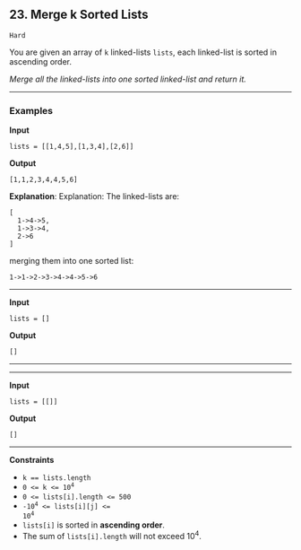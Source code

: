 ## 23. Merge k Sorted Lists

`Hard`

You are given an array of `k` linked-lists `lists`, each linked-list is sorted in ascending order.

*Merge all the linked-lists into one sorted linked-list and return it.*

---

### Examples

**Input**
```
lists = [[1,4,5],[1,3,4],[2,6]]
```

**Output**
```
[1,1,2,3,4,4,5,6]
```

**Explanation**: Explanation: The linked-lists are:
```
[
  1->4->5,
  1->3->4,
  2->6
]
```

merging them into one sorted list:

```
1->1->2->3->4->4->5->6
```

---

**Input**
```
lists = []
```

**Output**
```
[]
```

---

---

**Input**
```
lists = [[]]
```

**Output**
```
[]
```

---

**Constraints**
* `k == lists.length`
* <code>0 <= k <= 10<sup>4</sup></code>
* `0 <= lists[i].length <= 500`
* <code>-10<sup>4</sup> <= lists[i][j] <= 10<sup>4</sup></code>
* `lists[i]` is sorted in **ascending order**.
* The sum of `lists[i].length` will not exceed 10<sup>4</sup>.


